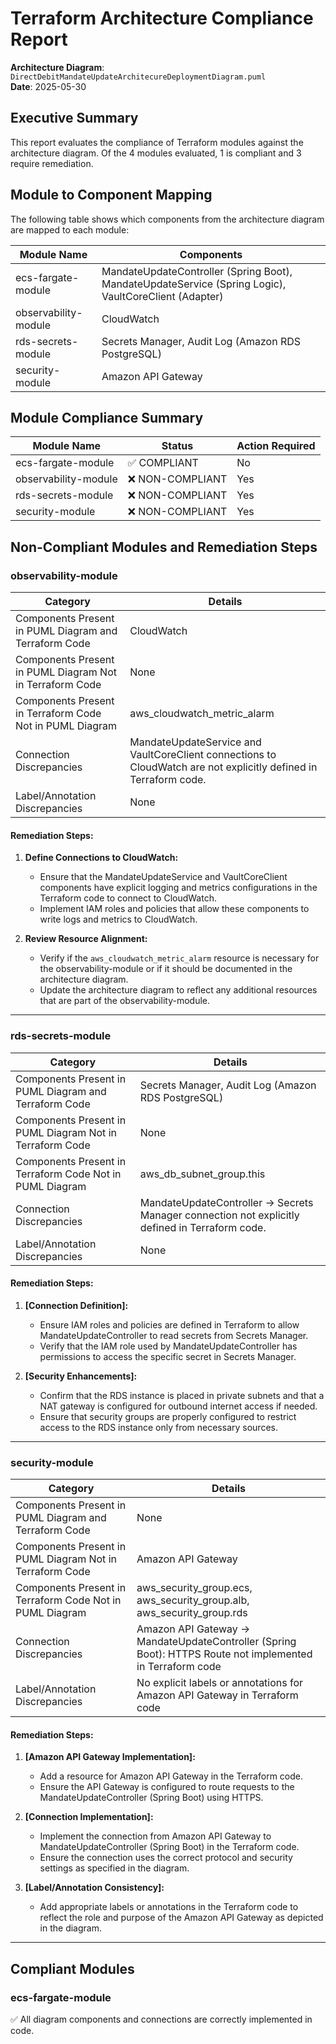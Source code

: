 # Terraform Architecture Compliance Report

**Architecture Diagram**: `DirectDebitMandateUpdateArchitecureDeploymentDiagram.puml`  
**Date**: 2025-05-30  
## Executive Summary

This report evaluates the compliance of Terraform modules against the architecture diagram. Of the 4 modules evaluated, 1 is compliant and 3 require remediation.

## Module to Component Mapping

The following table shows which components from the architecture diagram are mapped to each module:

| Module Name | Components |
|-------------|------------|
| ecs-fargate-module | MandateUpdateController (Spring Boot), MandateUpdateService (Spring Logic), VaultCoreClient (Adapter) |
| observability-module | CloudWatch |
| rds-secrets-module | Secrets Manager, Audit Log (Amazon RDS PostgreSQL) |
| security-module | Amazon API Gateway |

## Module Compliance Summary

| Module Name | Status | Action Required |
|-------------|--------|----------------|
| ecs-fargate-module | ✅ COMPLIANT | No |
| observability-module | ❌ NON-COMPLIANT | Yes |
| rds-secrets-module | ❌ NON-COMPLIANT | Yes |
| security-module | ❌ NON-COMPLIANT | Yes |

## Non-Compliant Modules and Remediation Steps

### observability-module

| Category                                              | Details                                                         |
|----------------------------------------------------------|----------------------------------------------------------------|
| Components Present in PUML Diagram and Terraform Code    | CloudWatch                                                     |
| Components Present in PUML Diagram Not in Terraform Code | None                                                           |
| Components Present in Terraform Code Not in PUML Diagram | aws_cloudwatch_metric_alarm                                    |
| Connection Discrepancies                                 | MandateUpdateService and VaultCoreClient connections to CloudWatch are not explicitly defined in Terraform code. |
| Label/Annotation Discrepancies                           | None                                                           |

#### Remediation Steps:

1. **Define Connections to CloudWatch:**
   - Ensure that the MandateUpdateService and VaultCoreClient components have explicit logging and metrics configurations in the Terraform code to connect to CloudWatch.
   - Implement IAM roles and policies that allow these components to write logs and metrics to CloudWatch.

2. **Review Resource Alignment:**
   - Verify if the `aws_cloudwatch_metric_alarm` resource is necessary for the observability-module or if it should be documented in the architecture diagram.
   - Update the architecture diagram to reflect any additional resources that are part of the observability-module.
---

### rds-secrets-module

| Category                                              | Details                                                         |
|----------------------------------------------------------|----------------------------------------------------------------|
| Components Present in PUML Diagram and Terraform Code    | Secrets Manager, Audit Log (Amazon RDS PostgreSQL)              |
| Components Present in PUML Diagram Not in Terraform Code | None                                                            |
| Components Present in Terraform Code Not in PUML Diagram | aws_db_subnet_group.this                                        |
| Connection Discrepancies                                 | MandateUpdateController -> Secrets Manager connection not explicitly defined in Terraform code. |
| Label/Annotation Discrepancies                           | None                                                            |

#### Remediation Steps:

1. **[Connection Definition]:**
   - Ensure IAM roles and policies are defined in Terraform to allow MandateUpdateController to read secrets from Secrets Manager.
   - Verify that the IAM role used by MandateUpdateController has permissions to access the specific secret in Secrets Manager.

2. **[Security Enhancements]:**
   - Confirm that the RDS instance is placed in private subnets and that a NAT gateway is configured for outbound internet access if needed.
   - Ensure that security groups are properly configured to restrict access to the RDS instance only from necessary sources.
---

### security-module

| Category                                              | Details                                                         |
|----------------------------------------------------------|----------------------------------------------------------------|
| Components Present in PUML Diagram and Terraform Code    | None                                                            |
| Components Present in PUML Diagram Not in Terraform Code | Amazon API Gateway                                              |
| Components Present in Terraform Code Not in PUML Diagram | aws_security_group.ecs, aws_security_group.alb, aws_security_group.rds |
| Connection Discrepancies                                 | Amazon API Gateway -> MandateUpdateController (Spring Boot): HTTPS Route not implemented in Terraform code |
| Label/Annotation Discrepancies                           | No explicit labels or annotations for Amazon API Gateway in Terraform code |

#### Remediation Steps:

1. **[Amazon API Gateway Implementation]:**
   - Add a resource for Amazon API Gateway in the Terraform code.
   - Ensure the API Gateway is configured to route requests to the MandateUpdateController (Spring Boot) using HTTPS.

2. **[Connection Implementation]:**
   - Implement the connection from Amazon API Gateway to MandateUpdateController (Spring Boot) in the Terraform code.
   - Ensure the connection uses the correct protocol and security settings as specified in the diagram.

3. **[Label/Annotation Consistency]:**
   - Add appropriate labels or annotations in the Terraform code to reflect the role and purpose of the Amazon API Gateway as depicted in the diagram.
---

## Compliant Modules

### ecs-fargate-module
✅ All diagram components and connections are correctly implemented in code.

